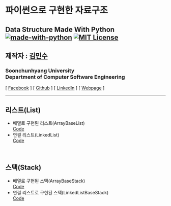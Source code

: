 파이썬으로 구현한 자료구조
================================
Data Structure Made With Python<br/>
[![made-with-python](https://img.shields.io/badge/Made%20with-Python-1f425f.svg)](https://www.python.org/)
[![MIT License](https://img.shields.io/badge/license-MIT-blue.svg)](https://opensource.org/licenses/MIT)
---------------------------------


## 제작자 : [김민수](https://github.com/alstn2468)
### Soonchunhyang University<br/>Department of Computer Software Engineering
[ [Facebook](https://www.facebook.com/profile.php?id=100003769223078) ]
[ [Github](https://github.com/alstn2468) ]
[ [LinkedIn](https://www.linkedin.com/in/minsu-kim-336289160/) ]
[ [Webpage](https://kimminsu.ml) ]<br/>
- - -


## 리스트(List)
- 배열로 구현된 리스트(ArrayBaseList)<br/>
[Code](https://github.com/alstn2468/Python_Data_Structure/blob/master/List/ArrayBaseList.py)
- 연결 리스트(LinkedList)<br/>
[Code](https://github.com/alstn2468/Python_Data_Structure/blob/master/List/LinkedList.py)

<br/>

## 스택(Stack)
- 배열로 구현된 스택(ArrayBaseStack)<br/>
[Code](https://github.com/alstn2468/Python_Data_Structure/blob/master/Stack/ArrayBaseStack.py)
- 연결 리스트로 구현된 스택(LinkedListBaseStack)<br/>
[Code](https://github.com/alstn2468/Python_Data_Structure/blob/master/Stack/LinkedListBaseStack.py)
